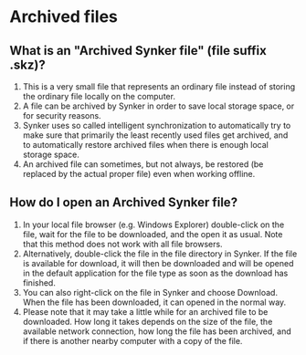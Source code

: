 # Archived files

## What is an "Archived Synker file" (file suffix .skz)?

1. This is a very small file that represents an ordinary file instead of storing the ordinary file locally on the computer.
2. A file can be archived by Synker in order to save local storage space, or for security reasons.
3. Synker uses so called intelligent synchronization to automatically try to make sure that primarily the least recently used files get archived, and to automatically restore archived files when there is enough local storage space.
4. An archived file can sometimes, but not always, be restored (be replaced by the actual proper file) even when working offline.

## How do I open an Archived Synker file?

1. In your local file browser (e.g. Windows Explorer) double-click on the file, wait for the file to be downloaded, and the open it as usual. Note that this method does not work with all file browsers.
2. Alternatively, double-click the file in the file directory in Synker. If the file is available for download, it will then be downloaded and will be opened in the default application for the file type as soon as the download has finished.
3. You can also right-click on the file in Synker and choose Download. When the file has been downloaded, it can opened in the normal way.
4. Please note that it may take a little while for an archived file to be downloaded. How long it takes depends on the size of the file, the available network connection, how long the file has been archived, and if there is another nearby computer with a copy of the file.
